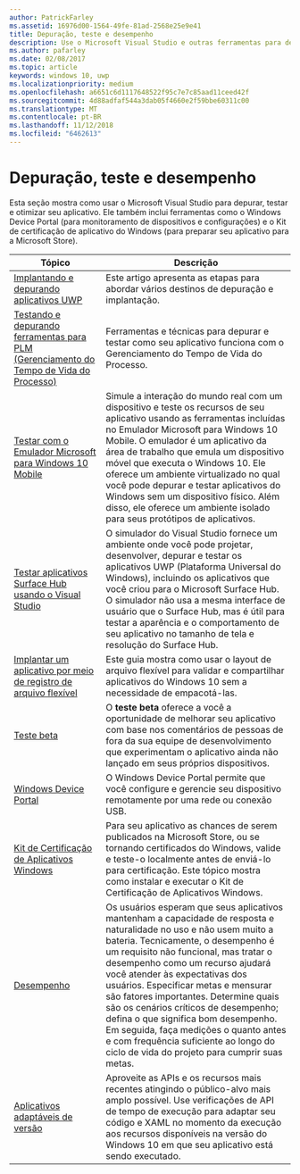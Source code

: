 ```yaml
---
author: PatrickFarley
ms.assetid: 16976d00-1564-49fe-81ad-2568e25e9e41
title: Depuração, teste e desempenho
description: Use o Microsoft Visual Studio e outras ferramentas para depurar e testar seu aplicativo e prepará-lo para o processo de certificação da Microsoft Store.
ms.author: pafarley
ms.date: 02/08/2017
ms.topic: article
keywords: windows 10, uwp
ms.localizationpriority: medium
ms.openlocfilehash: a6651c6d1117648522f95c7e7c85aad11ceed42f
ms.sourcegitcommit: 4d88adfaf544a3dab05f4660e2f59bbe60311c00
ms.translationtype: MT
ms.contentlocale: pt-BR
ms.lasthandoff: 11/12/2018
ms.locfileid: "6462613"
---
```

# <a name="debugging-testing-and-performance"></a>Depuração, teste e desempenho


Esta seção mostra como usar o Microsoft Visual Studio para depurar, testar e otimizar seu aplicativo. Ele também inclui ferramentas como o Windows Device Portal (para monitoramento de dispositivos e configurações) e o Kit de certificação de aplicativo do Windows (para preparar seu aplicativo para a Microsoft Store).

| Tópico | Descrição |
|-------|-------------|
| [Implantando e depurando aplicativos UWP](deploying-and-debugging-uwp-apps.md) | Este artigo apresenta as etapas para abordar vários destinos de depuração e implantação. |
| [Testando e depurando ferramentas para PLM (Gerenciamento do Tempo de Vida do Processo)](testing-debugging-plm.md) | Ferramentas e técnicas para depurar e testar como seu aplicativo funciona com o Gerenciamento do Tempo de Vida do Processo. |
| [Testar com o Emulador Microsoft para Windows 10 Mobile](test-with-the-emulator.md) | Simule a interação do mundo real com um dispositivo e teste os recursos de seu aplicativo usando as ferramentas incluídas no Emulador Microsoft para Windows 10 Mobile. O emulador é um aplicativo da área de trabalho que emula um dispositivo móvel que executa o Windows 10. Ele oferece um ambiente virtualizado no qual você pode depurar e testar aplicativos do Windows sem um dispositivo físico. Além disso, ele oferece um ambiente isolado para seus protótipos de aplicativos. |
| [Testar aplicativos Surface Hub usando o Visual Studio](test-surface-hub-apps-using-visual-studio.md) | O simulador do Visual Studio fornece um ambiente onde você pode projetar, desenvolver, depurar e testar os aplicativos UWP (Plataforma Universal do Windows), incluindo os aplicativos que você criou para o Microsoft Surface Hub. O simulador não usa a mesma interface de usuário que o Surface Hub, mas é útil para testar a aparência e o comportamento de seu aplicativo no tamanho de tela e resolução do Surface Hub. |
| [Implantar um aplicativo por meio de registro de arquivo flexível](loose-file-registration.md) | Este guia mostra como usar o layout de arquivo flexível para validar e compartilhar aplicativos do Windows 10 sem a necessidade de empacotá-las. |
| [Teste beta](beta-testing.md) | O **teste beta** oferece a você a oportunidade de melhorar seu aplicativo com base nos comentários de pessoas de fora da sua equipe de desenvolvimento que experimentam o aplicativo ainda não lançado em seus próprios dispositivos. |
| [Windows Device Portal](device-portal.md) | O Windows Device Portal permite que você configure e gerencie seu dispositivo remotamente por uma rede ou conexão USB. |
| [Kit de Certificação de Aplicativos Windows](windows-app-certification-kit.md) | Para seu aplicativo as chances de serem publicados na Microsoft Store, ou se tornando certificados do Windows, valide e teste-o localmente antes de enviá-lo para certificação. Este tópico mostra como instalar e executar o Kit de Certificação de Aplicativos Windows. |
| [Desempenho](performance-and-xaml-ui.md) | Os usuários esperam que seus aplicativos mantenham a capacidade de resposta e naturalidade no uso e não usem muito a bateria. Tecnicamente, o desempenho é um requisito não funcional, mas tratar o desempenho como um recurso ajudará você atender às expectativas dos usuários. Especificar metas e mensurar são fatores importantes. Determine quais são os cenários críticos de desempenho; defina o que significa bom desempenho. Em seguida, faça medições o quanto antes e com frequência suficiente ao longo do ciclo de vida do projeto para cumprir suas metas. |
| [Aplicativos adaptáveis de versão](version-adaptive-apps.md) | Aproveite as APIs e os recursos mais recentes atingindo o público-alvo mais amplo possível. Use verificações de API de tempo de execução para adaptar seu código e XAML no momento da execução aos recursos disponíveis na versão do Windows 10 em que seu aplicativo está sendo executado. |
